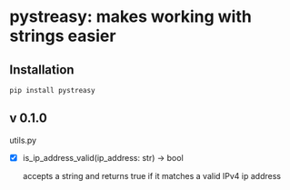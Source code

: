 # pystreasy: makes working with strings easier

## Installation

    pip install pystreasy

## v 0.1.0

utils.py

- [x] is_ip_address_valid(ip_address: str) -> bool

    accepts a string and returns true if it matches a valid IPv4 ip address
